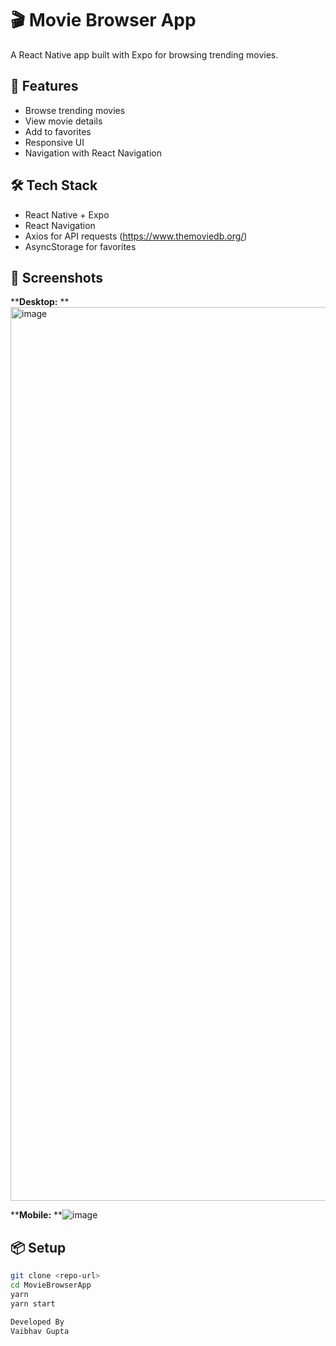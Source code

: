 # 🎬 Movie Browser App

A React Native app built with Expo for browsing trending movies.

## 🚀 Features
- Browse trending movies
- View movie details
- Add to favorites
- Responsive UI
- Navigation with React Navigation

## 🛠️ Tech Stack
- React Native + Expo
- React Navigation
- Axios for API requests (https://www.themoviedb.org/)
- AsyncStorage for favorites

## 📱 Screenshots
****Desktop:**
**<img width="1430" alt="image" src="https://github.com/user-attachments/assets/cb7b0c54-45f5-472c-9f46-1c1cc6bedb89" />

****Mobile:**
**![image](https://github.com/user-attachments/assets/5a9a472b-343d-4243-b215-50579dfb6a85)



## 📦 Setup
```bash
git clone <repo-url>
cd MovieBrowserApp
yarn
yarn start

Developed By
Vaibhav Gupta
